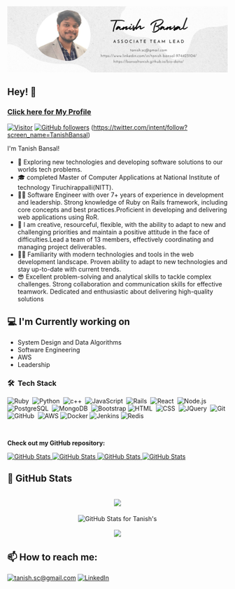 ![Tanish Bansal Image](./banner.png)

<h2>Hey! 👋</h2>
<h3> <a href="https://bansaltanish.github.io/bio-data">Click here for My Profile</a> </h3>

[![Visitor](https://visitor-badge.laobi.icu/badge?page_id=shashank76.shashank.github.io)](https://github.com/tanishbansal20) [![GitHub followers](https://img.shields.io/github/followers/tanishbansal20.svg?style=social&label=Follow)](https://github.com/tanishbansal20?tab=followers) (https://twitter.com/intent/follow?screen_name=TanishBansal)

I'm Tanish Bansal!

- 🤔  Exploring new technologies and developing software solutions to our worlds tech problems.
- 🎓  completed Master of Computer Applications at National Institute of technology Tiruchirappalli(NITT).
- 👨‍🏫  Software Engineer with over 7+ years of experience in development and leadership. Strong knowledge of   Ruby on Rails framework, including core concepts and best practices.Proficient in developing and delivering web applications using RoR.
- 🦾 I am creative, resourceful, flexible, with the ability to adapt to new and challenging priorities and maintain a positive attitude in the face of difficulties.Lead a team of 13 members, effectively coordinating and managing project deliverables.
- 🧘‍♂️ Familiarity with modern technologies and tools in the web development landscape. Proven ability to adapt to new technologies and stay up-to-date with current trends.
- 😎 Excellent problem-solving and analytical skills to tackle complex challenges. Strong collaboration and communication skills for effective teamwork. Dedicated and enthusiastic about delivering high-quality solutions


<h2>💻 I'm Currently working on</h2>

- System Design and Data Algorithms
- Software Engineering
- AWS
- Leadership

### 🛠 &nbsp;Tech Stack
![Ruby](https://img.shields.io/badge/-Ruby-05122A?style=flat&logo=ruby&logoColor=red)&nbsp;
![Python](https://img.shields.io/badge/-Python-05122A?style=flat&logo=python)&nbsp;
![c++](https://img.shields.io/badge/C++-00599C?style=flat-square&logo=C%2B%2B&logoColor=white)&nbsp;
![JavaScript](https://img.shields.io/badge/-JavaScript-05122A?style=flat&logo=javascript)&nbsp;
![Rails](https://img.shields.io/badge/-Rails-05122A?style=flat&logo=ruby-on-rails&logoColor=red)&nbsp;
![React](https://img.shields.io/badge/-Django-05122A?style=flat&logo=django)&nbsp;
![Node.js](https://img.shields.io/badge/-Node.js-05122A?style=flat&logo=node.js)&nbsp;
![PostgreSQL](https://img.shields.io/badge/-PostgresSQL-05122A?style=flat&logo=postgreSQL)&nbsp;
![MongoDB](https://img.shields.io/badge/-MongoDB-05122A?style=flat&logo=mongoDB)&nbsp;
![Bootstrap](https://img.shields.io/badge/-Bootstrap-05122A?style=flat&logo=bootstrap&logoColor=563D7C)
![HTML](https://img.shields.io/badge/-HTML-05122A?style=flat&logo=HTML5)&nbsp;
![CSS](https://img.shields.io/badge/-CSS-05122A?style=flat&logo=CSS3&logoColor=1572B6)&nbsp;
![JQuery](https://img.shields.io/badge/-JQuery-05122A?style=flat&logo=JQuery&logoColor=1572B6)&nbsp;
![Git](https://img.shields.io/badge/-Git-05122A?style=flat&logo=git)&nbsp;
![GitHub](https://img.shields.io/badge/-GitHub-05122A?style=flat&logo=github)&nbsp;
![AWS](https://img.shields.io/badge/-AWS-05122A?&logo=Amazon-AWS&logoColor=F90)
![Docker](https://img.shields.io/badge/-Docker-05122A?&logo=Docker)
![Jenkins](https://img.shields.io/badge/-Jenkins-05122A?&logo=jenkins)
![Redis](https://img.shields.io/badge/-Redis-05122A?&logo=Redis)

<br/>

__Check out my GitHub repository:__

<div>
  <p>
    <a href="https://github.com/tanishbansal20/grpc">
      <img src="https://github-readme-stats.vercel.app/api/pin/?username=shashank76&repo=grpc_demo" alt="GitHub Stats" />
    </a>
    <a href="https://github.com/shashank76/twilio_video_call_demo">
      <img src="https://github-readme-stats.vercel.app/api/pin/?username=shashank76&repo=twilio_video_call_demo" alt="GitHub Stats" />
    </a>
    <a href="https://github.com/shashank76/vuerails_demo">
      <img src="https://github-readme-stats.vercel.app/api/pin/?username=shashank76&repo=vuerails_demo" alt="GitHub Stats" />
    </a>
    <a href="https://github.com/shashank76/shortener">
      <img src="https://github-readme-stats.vercel.app/api/pin/?username=shashank76&repo=shortener" alt="GitHub Stats" />
    </a>
  </p>
</div>

<h2>👀 GitHub Stats</h2>

<div>
  <p align="center">
  <br/>
    <img src="https://github-readme-streak-stats.herokuapp.com?user=tanishbansal20" width="700">
   <br/>
   <br/>
       <img src="https://github-readme-stats.vercel.app/api?username=tanishbansal20&show_icons=true&include_all_commits=true&count_private=true&layout=compact" alt="GitHub Stats for Tanish's" width="700">
   <br/><br/>
   <img src="https://github-readme-stats.vercel.app/api?username=tanishbansal20&layout=compact" width="700"/></a>
  </p>
</div>

<h2>📫 How to reach me:</h2>

<a href="mailto:tanish.sc@gmail.com">![tanish.sc@gmail.com](https://img.shields.io/badge/Gmail-D14836?style=for-the-badge&logo=gmail&logoColor=white)</a> <a href="https://www.linkedin.com/in/tanish-bansal-974423104/">![LinkedIn](https://img.shields.io/badge/LinkedIn-0077B5?style=for-the-badge&logo=linkedin&logoColor=white)</a>


